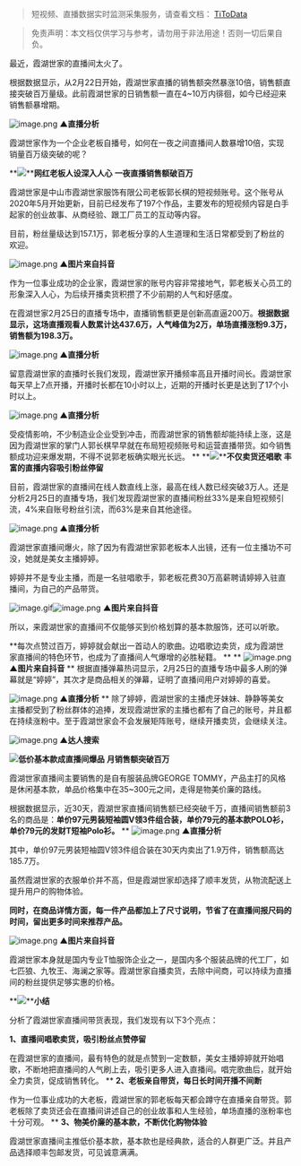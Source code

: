 > 短视频、直播数据实时监测采集服务，请查看文档： [TiToData](https://www.titodata.com?from=douyinarticle)

> 免责声明：本文档仅供学习与参考，请勿用于非法用途！否则一切后果自负。



最近，霞湖世家的直播间太火了。


根据数据显示，从2月22日开始，霞湖世家直播的销售额突然暴涨10倍，销售额直接突破百万量级。此前霞湖世家的日销售额一直在4~10万内徘徊，如今已经迎来销售额暴增期。


![image.png](https://cdn.nlark.com/yuque/0/2021/png/97322/1615509474003-f6076dfb-bcbe-4d44-b8d0-ae750c15b464.png#align=left&display=inline&height=190&margin=%5Bobject%20Object%5D&name=image.png&originHeight=380&originWidth=674&size=36302&status=done&style=none&width=337)
****▲直播分析****


霞湖世家作为一个企业老板自播号，如何在一夜之间直播间人数暴增10倍，实现销量百万级突破的呢？

**![](https://cdn.nlark.com/yuque/0/2021/webp/97322/1615509454826-9c329458-efd7-4f92-a984-8829fcfbf7bf.webp#align=left&display=inline&height=22&margin=%5Bobject%20Object%5D&originHeight=170&originWidth=1080&size=0&status=done&style=none&width=140)****网红老板人设深入人心**
**一夜直播销售额破百万**


霞湖世家是中山市霞湖世家服饰有限公司老板郭长棋的短视频账号。这个账号从2020年5月开始更新，目前已经发布了197个作品，主要发布的短视频内容是白手起家的创业故事、从商经验、跟工厂员工的互动等内容。


目前，粉丝量级达到157.1万，郭老板分享的人生道理和生活日常都受到了粉丝的欢迎。


![image.png](https://cdn.nlark.com/yuque/0/2021/png/97322/1615509482288-6751dd7e-884f-4bdc-aab9-dd3444a50a0f.png#align=left&display=inline&height=537&margin=%5Bobject%20Object%5D&name=image.png&originHeight=1073&originWidth=1080&size=2838592&status=done&style=none&width=540)
****▲图片来自抖音****


作为一位事业成功的企业家，霞湖世家的账号内容非常接地气，郭老板关心员工的形象深入人心，为后续开播卖货积攒了不少前期的人气和好感度。


在霞湖世家2月25日的直播专场中，直播销售额更是创新高直逼200万。**根据数据显示，这场直播观看人数累计达437.6万，人气峰值为2万，单场直播涨粉9.3万，销售额为198.3万。**

![image.png](https://cdn.nlark.com/yuque/0/2021/png/97322/1615509488945-3b0105a8-1b8b-44a6-acd7-bda14095f448.png#align=left&display=inline&height=411&margin=%5Bobject%20Object%5D&name=image.png&originHeight=822&originWidth=698&size=262021&status=done&style=none&width=349)
****▲直播分析****


留意霞湖世家的直播时长我们发现，霞湖世家开播频率高且开播时间长。霞湖世家每天早上7点开播，开播时长都在10小时以上，近期的开播时长更是达到了17个小时以上。


![image.png](https://cdn.nlark.com/yuque/0/2021/png/97322/1615509496081-d8d598fd-29db-4d72-a342-23df6c6f2ee2.png#align=left&display=inline&height=431&margin=%5Bobject%20Object%5D&name=image.png&originHeight=862&originWidth=548&size=163536&status=done&style=none&width=274)
****▲直播分析****


受疫情影响，不少制造业企业受到冲击，而霞湖世家的销售额却能持续上涨，这是因为霞湖世家的掌门人郭长棋早早就在布局短视频账号和运营直播带货。如今销售额成功迎来爆发期，不得不说郭老板确实眼光长远。
**
**![](https://cdn.nlark.com/yuque/0/2021/webp/97322/1615509454811-b81e2f28-2bf9-41e5-8c85-ffa0f624dc44.webp#align=left&display=inline&height=22&margin=%5Bobject%20Object%5D&originHeight=170&originWidth=1080&size=0&status=done&style=none&width=140)****不仅卖货还唱歌**
**丰富的直播内容吸引粉丝停留**


目前，霞湖世家的直播间在线人数直线上涨，最高在线人数已经突破3万人。还是分析2月25日的直播专场，我们发现霞湖世家的直播间粉丝33%是来自短视频引流，4%来自账号粉丝引流，而63%是来自其他途径。


![image.png](https://cdn.nlark.com/yuque/0/2021/png/97322/1615509504965-8394abe6-35b5-4f89-8365-28035c78fd69.png#align=left&display=inline&height=230&margin=%5Bobject%20Object%5D&name=image.png&originHeight=460&originWidth=864&size=171710&status=done&style=none&width=432)
****▲直播分析****


霞湖世家直播间爆火，除了因为有霞湖世家郭老板本人出镜，还有一位主播功不可没，她就是美女主播婷婷。


婷婷并不是专业主播，而是一名驻唱歌手，郭老板花费30万高薪聘请婷婷入驻直播间，为自己的产品带货。


![image.gif](https://cdn.nlark.com/yuque/0/2021/gif/97322/1615509454919-f159cb08-45ec-4999-963b-a9ff10bb6279.gif#align=left&display=inline&height=1&margin=%5Bobject%20Object%5D&name=image.gif&originHeight=1&originWidth=1&size=70&status=done&style=none&width=1)![image.png](https://cdn.nlark.com/yuque/0/2021/png/97322/1615509519580-2b27485f-1bda-4053-815e-3cc434c261ed.png#align=left&display=inline&height=537&margin=%5Bobject%20Object%5D&name=image.png&originHeight=1073&originWidth=1080&size=2526809&status=done&style=none&width=540)
****▲图片来自抖音****


所以，来霞湖世家的直播间不仅能够买到价格划算的基本款服饰，还可以听歌。


**每次点赞过百万，婷婷就会献出一首动人的歌曲。边唱歌边卖货，成为霞湖世家直播间的特色环节，也成为了直播间人气爆增的必胜秘籍。 **
**
![image.png](https://cdn.nlark.com/yuque/0/2021/png/97322/1615509552091-09f5f37d-0ac6-4711-a11f-d49cff449bc5.png#align=left&display=inline&height=539&margin=%5Bobject%20Object%5D&name=image.png&originHeight=1077&originWidth=1080&size=2500878&status=done&style=none&width=540)
****▲图片来自抖音****
**
根据直播弹幕热词显示，2月25日的直播专场中最多人刷的弹幕就是“婷婷”，其次才是商品相关的弹幕，证明了直播间用户对婷婷的喜爱。


![image.png](https://cdn.nlark.com/yuque/0/2021/png/97322/1615509569707-405fa5fa-c13b-4d50-aa14-620efe1c5cf7.png#align=left&display=inline&height=209&margin=%5Bobject%20Object%5D&name=image.png&originHeight=418&originWidth=728&size=72164&status=done&style=none&width=364)
****▲直播分析****
**
除了婷婷，霞湖世家的主播虎牙妹妹、静静等美女主播都受到了粉丝群体的追捧，发现霞湖世家的主播也都有了自己的账号，并且都在持续涨粉中。至于霞湖世家会不会发展矩阵账号，继续开播卖货，会继续关注。


![image.png](https://cdn.nlark.com/yuque/0/2021/png/97322/1615509577645-647cb6ec-61d2-4b5a-afa2-276fa1bec6fb.png#align=left&display=inline&height=679&margin=%5Bobject%20Object%5D&name=image.png&originHeight=1358&originWidth=694&size=333764&status=done&style=none&width=347)
****▲达人搜索****


**![](https://cdn.nlark.com/yuque/0/2021/webp/97322/1615509454836-1f355dea-13de-4aa8-87d0-15c8b400a678.webp#align=left&display=inline&height=22&margin=%5Bobject%20Object%5D&originHeight=170&originWidth=1080&size=0&status=done&style=none&width=140)****低价基本****款成直播间爆品**
**月销售额突破百万**

霞湖世家直播间主要销售的是自有服装品牌GEORGE TOMMY，产品主打的风格是休闲基本款，单品价格集中在35~300元之间，走得是物美价廉的路线。


根据数据显示，近30天，霞湖世家直播间销售额已经突破千万，直播间销售额前3名的商品是：**单价97元男装短袖圆V领3件组合装，单价79元的基本款POLO衫，单价79元的发财T短袖Polo衫。**
**
![image.png](https://cdn.nlark.com/yuque/0/2021/png/97322/1615509589120-54384a6d-d6b2-42fc-867b-3cdc92fc14df.png#align=left&display=inline&height=678&margin=%5Bobject%20Object%5D&name=image.png&originHeight=1356&originWidth=974&size=732001&status=done&style=none&width=487)
**▲直播分析**


其中，单价97元男装短袖圆V领3件组合装在30天内卖出了1.9万件，销售额高达185.7万。


虽然霞湖世家的衣服单价并不高，但是霞湖世家却选择了顺丰发货，从物流配送上提升用户的购物体验。


**同时，在商品详情方面，每一件产品都加上了尺寸说明，节省了在直播间报尺码的时间，留出更多时间来推荐产品。**


![image.png](https://cdn.nlark.com/yuque/0/2021/png/97322/1615509596737-1af1d547-5ad5-4743-9e96-ef28765762a2.png#align=left&display=inline&height=529&margin=%5Bobject%20Object%5D&name=image.png&originHeight=1058&originWidth=1048&size=1192009&status=done&style=none&width=524)
**▲图片来自抖音**


霞湖世家本身就是国内专业T恤服饰企业之一，是国内多个服装品牌的代工厂，如七匹狼、九牧王、海澜之家等。霞湖世家自播卖货，去除中间商，可以持续为直播间的粉丝提供足够实惠的价格。


**![](https://cdn.nlark.com/yuque/0/2021/webp/97322/1615509454972-42807746-d6c4-4e88-9ffc-8fb24256a5c6.webp#align=left&display=inline&height=22&margin=%5Bobject%20Object%5D&originHeight=170&originWidth=1080&size=0&status=done&style=none&width=140)****小结**


分析了霞湖世家直播间带货表现，我们发现有以下3个亮点：


**1、直播间唱歌卖货，吸引粉丝点赞停留**


在霞湖世家的直播间，最有特色的就是点赞到一定数额，美女主播婷婷就开始唱歌，不断地把直播间的人气刷上去，吸引更多人进入直播间。唱完歌曲后，就开始全力卖货，促成销售转化。
**
**2、老板亲自带货，每日长时间开播不间断**


作为一位事业成功的大老板，霞湖世家的郭老板每天都会蹲守在直播亲自带货。郭老板除了卖货还会在直播间讲述自己的创业故事和人生经验，单场直播的涨粉率也十分可观。
**
**3、物美价廉的基本款，不断优化购物体验**


霞湖世家直播间主推低价基本款，基本款也是经典款，适合的人群更广泛。并且产品选择顺丰包邮发货，可见诚意满满。
